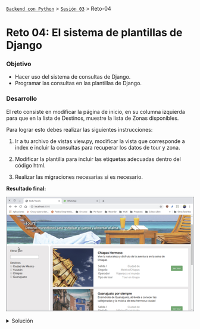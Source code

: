 [`Backend con Python`](../../Readme.md) > [`Sesión 03`](../Readme.md) > Reto-04

# Reto 04: El sistema de plantillas de Django

### Objetivo
- Hacer uso del sistema de consultas de Django.
- Programar las consultas en las plantillas de Django.

### Desarrollo

El reto consiste en modificar la página de inicio, en su columna izquierda para que en la lista de Destinos, muestre la lista de Zonas disponibles.

Para lograr esto debes realizar las siguientes instrucciones:

1. Ir a tu archivo de vistas view.py, modificar la vista que corresponde a index e incluir la consultas para recuperar los datos de tour y zona.

2. Modificar la plantilla para incluir las etiquetas adecuadas dentro del código html.

3. Realizar las migraciones necesarias si es necesario.

__Resultado final:__

![Index dinámico](assets/index-01.png)


<details><summary>Solución</summary>
Modificar la vista `index()` para incluir la lista de todas las Zonas:

   __Realizando cambios al archivo `Bedutravels/tours/views.py`:__
   ```python
   from .models import Zona, Tour

   # Create your views here.
   def index(request):
       """ Vista para atender la petición de la url / """
       # Obteniendo los datos mediantes consultas
       tours = Tour.objects.all()
       zonas = Zona.objects.all()

       return render(request, "tours/index.html", {"tours":tours, "zonas":zonas})
   ```


Modificar la plantilla `index.html` para que haga uso de los resultados obtenidos en la vista:

   __Realizando cambios al archivo `Bedutravels/tours/template/tours/index.html`:__
   ```html
   <aside id="column-left">
     <p class="margin-bottom-sm">Filtrar por:</p>
     <input class="margin-bottom-sm" type="text" name="" value="">
     <div class="margin-bottom-sm">
       <p>Destinos</p>
         <ul>
           {% for zona in zonas %}
           <li>
             <input type="checkbox" id="fruit4" name="zona" value="{{ zona.id }}">
             <label for="fruit4">{{ zona }}</label>
           </li>
           {% endfor %}
         </ul>
      </div>
    </aside>
   ```
</summary>

